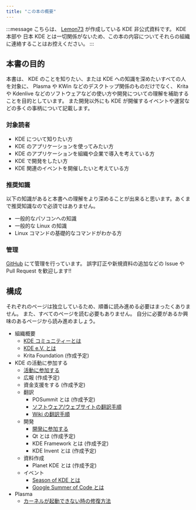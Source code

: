 ```yaml
---
title: "この本の概要"
---
```

:::message
こちらは、 [Lemon73](https://github.com/Lemon73-Computing) が作成している KDE 非公式資料です。
KDE 本部や 日本 KDE とは一切関係がないため、この本の内容についてそれらの組織に連絡することはお控えください。
:::

## 本書の目的
本書は、 KDE のことを知りたい、または KDE への知識を深めたいすべての人を対象に、 Plasma や KWin などのデスクトップ関係のものだけでなく、 Krita や Kdenlive などのソフトウェアなどの使い方や開発についての理解を補助することを目的としています。
また開発以外にも KDE が開催するイベントや運営などの多くの事柄について記載します。

### 対象読者
- KDE について知りたい方
- KDE のアプリケーションを使ってみたい方
- KDE のアプリケーションを組織や企業で導入を考えている方
- KDE で開発をしたい方
- KDE 関連のイベントを開催したいと考えている方

### 推奨知識
以下の知識があると本書への理解をより深めることが出来ると思います。あくまで推奨知識なので必須ではありません。
- 一般的なパソコンへの知識
- 一般的な Linux の知識
- Linux コマンドの基礎的なコマンドがわかる方

### 管理
[GitHub](https://github.com/Lemon73-Computing/articles-zenn/tree/main/books/1c63136e9b6123) にて管理を行っています。
誤字訂正や新規資料の追加などの Issue や Pull Request を歓迎します!!

## 構成
それぞれのページは独立しているため、順番に読み進める必要はまったくありません。
また、すべてのページを読む必要もありません。
自分に必要があるか興味のあるページから読み進めましょう。

- 組織概要
  - [KDE コミュニティーとは](./2.about.md)
  - [KDE e.V. とは](./3.ev.md)
  - Krita Foundation (作成予定)
- KDE の活動に参加する
  - [活動に参加する](./10.contribution.md)
  - 広報 (作成予定)
  - 資金支援をする (作成予定)
  - 翻訳
    - POSummit とは (作成予定)
    - [ソフトウェア/ウェブサイトの翻訳手順](./20.translation.md)
    - [Wiki の翻訳手順](./21.translation-wiki.md)
  - 開発
    - [開発に参加する](./60.develop.md)
    - Qt とは (作成予定)
    - KDE Framework とは (作成予定)
    - KDE Invent とは (作成予定)
  - 資料作成
    - Planet KDE とは (作成予定)
  - イベント
    - [Season of KDE とは](./61.sok.md)
    - [Google Summer of Code とは](./62.gsoc.md)
- Plasma
  - [カーネルが起動できない時の修復方法](./49.grub-fix.md)
